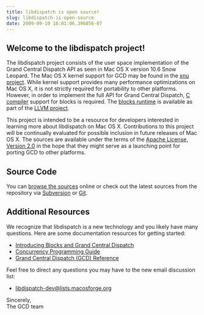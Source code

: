 ```yaml
---
title: libdispatch is open source!
slug: libdispatch-is-open-source
date: 2009-09-10 16:01:06.396856-07
---
```


## Welcome to the libdispatch project!

The libdispatch project consists of the user space implementation of the Grand Central Dispatch API as seen in Mac OS X version 10.6 Snow Leopard. The Mac OS X kernel support for GCD may be found in the [xnu project](https://opensource.apple.com/source/xnu/xnu-1456.1.26/). While kernel support provides many performance optimizations on Mac OS X, it is not strictly required for portability to other platforms. However, in order to implement the full API for Grand Central Dispatch, [C compiler](http://clang.llvm.org) support for blocks is required. The [blocks runtime](http://compiler-rt.llvm.org) is available as part of the [LLVM project](http://llvm.org).

This project is intended to be a resource for developers interested in learning more about libdispatch on Mac OS X. Contributions to this project will be continually evaluated for possible inclusion in future releases of Mac OS X. The sources are available under the terms of the [Apache License, Version 2.0](https://opensource.apple.com/license/apache/) in the hope that they might serve as a launching point for porting GCD to other platforms.


<!--more-->

## Source Code

You can [browse the sources](https://libdispatch.macosforge.org/trac/browser) online or check out the latest sources from the repository via [Subversion](https://svn.macosforge.org/repository/libdispatch/trunk/) or [Git](git://git.macosforge.org/libdispatch.git).


## Additional Resources

We recognize that libdispatch is a new technology and you likely have many questions. Here are some documentation resources for getting started:

* [Introducing Blocks and Grand Central Dispatch](http://developer.apple.com/mac/articles/cocoa/introblocksgcd.html)
* [Concurrency Programming Guide](http://developer.apple.com/mac/library/documentation/General/Conceptual/ConcurrencyProgrammingGuide/Introduction/Introduction.html)
* [Grand Central Dispatch (GCD) Reference](http://developer.apple.com/mac/library/documentation/Performance/Reference/GCD_libdispatch_Ref/Reference/reference.html)

Feel free to direct any questions you may have to the new email discussion list:

* [libdispatch-dev@lists.macosforge.org](https://lists.macosforge.org/mailman/listinfo.cgi/libdispatch-dev)

Sincerely,  
The GCD team
